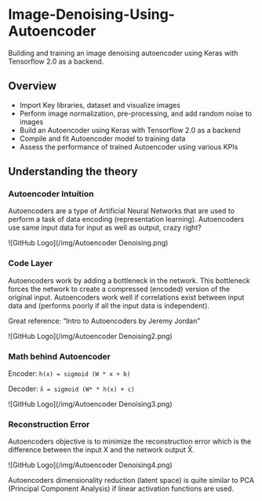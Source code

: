 # Image-Denoising-Using-Autoencoder
Building and training an image denoising autoencoder using Keras with Tensorflow 2.0 as a backend.

## Overview
- Import Key libraries, dataset and visualize images
- Perform image normalization, pre-processing, and add random noise to images
- Build an Autoencoder using Keras with Tensorflow 2.0 as a backend
- Compile and fit Autoencoder model to training data 
- Assess the performance of trained Autoencoder using various KPIs 

## Understanding the theory 
### Autoencoder Intuition
Autoencoders are a type of Artificial Neural Networks that are used to perform a task of data encoding (representation learning).
Autoencoders use same input data for input as well as output, crazy right?

![GitHub Logo](/img/Autoencoder Denoising.png)

### Code Layer
Autoencoders work by adding a bottleneck in the network.
This bottleneck forces the network to create a compressed (encoded) version of the original input.
Autoencoders work well if correlations exist between input data and (performs poorly if all the input data is independent).

Great reference: “Intro to Autoencoders by Jeremy Jordan”

![GitHub Logo](/img/Autoencoder Denoising2.png)

### Math behind Autoencoder
Encoder: ``` h(x) = sigmoid (W * x + b) ```

Decoder: ``` x̂ = sigmoid (W* * h(x) + c) ```

![GitHub Logo](/img/Autoencoder Denoising3.png)

### Reconstruction Error
Autoencoders objective is to minimize the reconstruction error which is the difference between the input X and the network output X̂. 

![GitHub Logo](/img/Autoencoder Denoising4.png)



Autoencoders dimensionality reduction (latent space) is quite similar to PCA (Principal Component Analysis) if linear activation functions are used.





